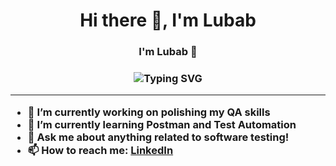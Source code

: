 <h1 align="center">Hi there 👋, I'm Lubab</h1>
<h3 align="center">I'm Lubab  💙 <h3>

<p align="center">
  <img src="https://readme-typing-svg.herokuapp.com?center=true&vCenter=true&lines=QA+Engineer+in+progress...;HTML+%7C+CSS+%7C+JavaScript+Learner;Always+learning+new+things!" alt="Typing SVG" />
</p>

---

- 🔭 I’m currently working on polishing my QA skills
- 🌱 I’m currently learning Postman and Test Automation
- 💬 Ask me about anything related to software testing!
- 📫 How to reach me: [LinkedIn](https://linkedin.com/in/yourname)

